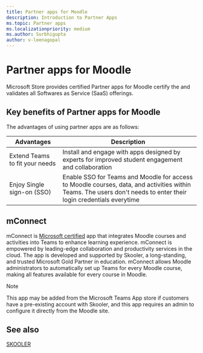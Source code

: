 ```yaml
---
title: Partner apps for Moodle
description: Introduction to Partner Apps
ms.topic: Partner apps
ms.localizationpriority: medium
ms.author: Surbhigupta
author: v-leenagopal
---
```


# Partner apps for Moodle

Microsoft Store provides certified Partner apps for Moodle certify the and validates all Softwares as Service (SaaS) offerings.

## Key benefits of Partner apps for Moodle

The advantages of using partner apps are as follows:

|Advantages| Description|
|----------|------------|
|Extend Teams to fit your needs| Install and engage with apps designed by experts for improved student engagement and collaboration|
| Enjoy Single sign-on (SSO)| Enable SSO for Teams and Moodle for access to Moodle courses, data, and activities within Teams. The users don't needs to enter their login credentials everytime|

## mConnect

mConnect is [Microsoft certified](/microsoft-365-app-certification/teams/teams-apps) app that integrates Moodle courses and activities into Teams to enhance learning experience. mConnect is empowered by leading-edge collaboration and productivity services in the cloud. The app is developed and supported by Skooler, a long-standing, and trusted Microsoft Gold Partner in education. mConnect allows Moodle administrators to automatically set up Teams for every Moodle course, making all features available for every course in Moodle.

>[!NOTE]
>This app may be added from the Microsoft Teams App store if customers have a pre-existing account with Skooler, and this app requires an admin to configure it directly from the Moodle site.
  
<!-- Watch the following video to understand how to get started with mConnect and Teams: -->

<!-- > [!VIDEO unavailable] -->

## See also

[SKOOLER](https://skooler.com/mconnect/how-to/)
